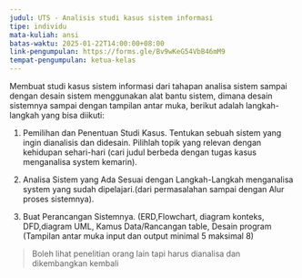 ```yaml
---
judul: UTS - Analisis studi kasus sistem informasi
tipe: individu
mata-kuliah: ansi
batas-waktu: 2025-01-22T14:00:00+08:00
link-pengumpulan: https://forms.gle/Bv9wKeG54VbB46mM9
tempat-pengumpulan: ketua-kelas
---
```


Membuat studi kasus sistem informasi dari tahapan analisa sistem sampai dengan desain sistem menggunakan alat bantu sistem, dimana desain sistemnya sampai dengan tampilan antar muka, berikut adalah langkah-langkah yang bisa diikuti:

1. Pemilihan dan Penentuan Studi Kasus. Tentukan sebuah sistem yang ingin dianalisis dan didesain. Pilihlah topik yang relevan dengan kehidupan sehari-hari (cari judul berbeda dengan tugas kasus menganalisa system kemarin).

2. Analisa Sistem yang Ada Sesuai dengan Langkah-Langkah menganalisa system yang sudah dipelajari.(dari permasalahan sampai dengan Alur proses sistemnya).

3. Buat Perancangan Sistemnya. (ERD,Flowchart, diagram konteks, DFD,diagram UML, Kamus Data/Rancangan table, Desain program (Tampilan antar muka input dan output minimal 5 maksimal 8)

> Boleh lihat penelitian orang lain tapi harus dianalisa dan dikembangkan kembali
